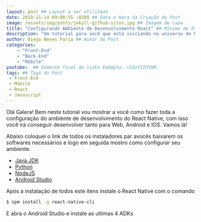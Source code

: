 ```yaml
---
layout: post ## Layout a ser utilizado
date: 2018-11-14 09:08:55 -0200 ## Data e Hora da Criação do Post
image: /assets/img/posts/jekyll-github-sites.jpg ## Imagem de capa
title: "Configurando Ambiente de Desenvolvimento React" ## Mínimo de 35 Caracteres e Máximo de 50.
description: "Um tutorial para você que está iniciando no universo de React Native." ## Mínimo de 35 Caracteres e Máximo de 80.
author: Diego Neves Faria ## Autor do Post
categories: 
    - "Front-End"
    - "Back-End"
    - "Mobile"
youtube:  ## Somente final do links Exemplo: vlDzYIIOYmM
tags: ## Tags do Post
 - Front-End
 - Mobile
 - React
 - Javascript
---
```


 Olá Galera! Bem neste tutorial vou mostrar a você como fazer toda a configuração do ambiente de desenvolvimento do React Native, com isso você irá conseguir desenvolver tanto para Web, Android e IOS. Vamos lá!

 Abaixo coloquei o link de todos os instaladores par avocês baixarem os softwares necessários e logo em seguida mostro como configurar seu ambiente.
 
 * [Java JDK](https://www.oracle.com/technetwork/java/javase/downloads/index.html)
 * [Python](https://www.python.org/)
 * [NodeJS](https://nodejs.org/en/)
 * [Android Studio](https://developer.android.com/studio/)

Após a instalação de todos este itens instale o React Native com o comando

```sh
$ npm install -g react-native-cli
```

E abra o Android Studio e instale as ultimas 4 ADKs



